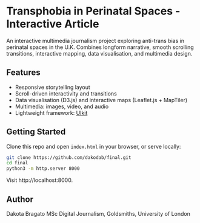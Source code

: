 # Transphobia in Perinatal Spaces - Interactive Article

An interactive multimedia journalism project exploring anti-trans bias in perinatal spaces in the U.K. Combines longform narrative, smooth scrolling transitions, interactive mapping, data visualisation, and multimedia design.

## Features
- Responsive storytelling layout
- Scroll-driven interactivity and transitions
- Data visualisation (D3.js) and interactive maps (Leaflet.js + MapTiler)
- Multimedia: images, video, and audio
- Lightweight framework: [UIkit](https://getuikit.com/)

## Getting Started
Clone this repo and open `index.html` in your browser, or serve locally:
```bash
git clone https://github.com/dakodab/final.git
cd final
python3 -m http.server 8000
```
Visit http://localhost:8000.

## Author
Dakota Bragato
MSc Digital Journalism, Goldsmiths, University of London